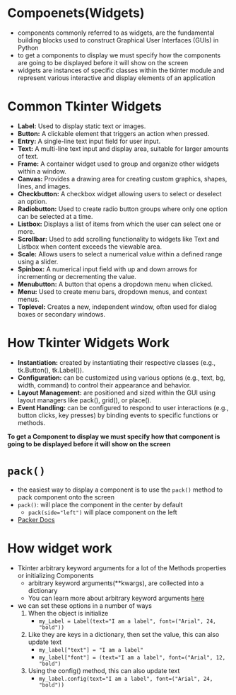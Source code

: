 # Compoenets(Widgets)
- components commonly referred to as widgets, are the fundamental building blocks used to construct Graphical User Interfaces (GUIs) in Python
- to get a components to display we must specify how the components are going to be displayed before it will show on the screen
- widgets are instances of specific classes within the tkinter module and represent various interactive and display elements of an application

# Common Tkinter Widgets
- **Label:** Used to display static text or images.
- **Button:** A clickable element that triggers an action when pressed.
- **Entry:** A single-line text input field for user input.
- **Text:** A multi-line text input and display area, suitable for larger amounts of text.
- **Frame:** A container widget used to group and organize other widgets within a window.
- **Canvas:** Provides a drawing area for creating custom graphics, shapes, lines, and images.
- **Checkbutton:** A checkbox widget allowing users to select or deselect an option.
- **Radiobutton:** Used to create radio button groups where only one option can be selected at a time.
- **Listbox:** Displays a list of items from which the user can select one or more.
- **Scrollbar:** Used to add scrolling functionality to widgets like Text and Listbox when content exceeds the viewable area.
- **Scale:** Allows users to select a numerical value within a defined range using a slider.
- **Spinbox:** A numerical input field with up and down arrows for incrementing or decrementing the value.
- **Menubutton:** A button that opens a dropdown menu when clicked.
- **Menu:** Used to create menu bars, dropdown menus, and context menus.
- **Toplevel:** Creates a new, independent window, often used for dialog boxes or secondary windows.

# How Tkinter Widgets Work
- **Instantiation:** created by instantiating their respective classes (e.g., tk.Button(), tk.Label()).
- **Configuration:** can be customized using various options (e.g., text, bg, width, command) to control their appearance and behavior.
- **Layout Management:** are positioned and sized within the GUI using layout managers like pack(), grid(), or place().
- **Event Handling:** can be configured to respond to user interactions (e.g., button clicks, key presses) by binding events to specific functions or methods.

**To get a Component to display we must specify how that component is going to be displayed before it will show on the screen**
# `pack()`
- the easiest way to display a component is to use the `pack()` method to pack component onto the screen
- `pack()`: will place the component in the center by default
    - `pack(side="left")` will place component on the left
- [Packer Docs](https://docs.python.org/3/library/tkinter.html#the-packer)


# How widget work
- Tkinter arbitrary keyword arguments for a lot of the Methods properties or initializing Components
    - arbitrary keyword arguments(**kwargs), are collected into a dictionary
    - You can learn more about arbitrary keyword arguments [here](../../../Functions/docs/CustomizedFunctions.md#unlimitedarbitrary-keyword-arguments--kwargs)
- we can set these options in a number of ways
    1. When the object is initialize
        - `my_Label = Label(text="I am a label", font=("Arial", 24, "bold"))`
    2. Like they are keys in a dictionary, then set the value, this can also update text
        - `my_label["text"] = "I am a label"`
        - `my_label["font"] = (text="I am a label", font=("Arial", 12, "bold")`
    3. Using the config() method, this can also update text
        - `my_label.config(text="I am a label", font=("Arial", 24, "bold"))`
